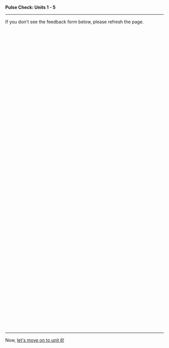 **Pulse Check: Units 1 - 5**

---

If you don't see the feedback form below, please refresh the page.

<!-- Change the width and height values to suit you best -->
<div class="typeform-widget" data-url="https://ga-immersives.typeform.com/to/dAA65V" data-text="Feedback Unit 1 - 5" style="width:100%;height:950px;"></div>
<script>(function(){var qs,js,q,s,d=document,gi=d.getElementById,ce=d.createElement,gt=d.getElementsByTagName,id='typef_orm',b='https://s3-eu-west-1.amazonaws.com/share.typeform.com/';if(!gi.call(d,id)){js=ce.call(d,'script');js.id=id;js.src=b+'widget.js';q=gt.call(d,'script')[0];q.parentNode.insertBefore(js,q)}})()</script>

---

Now, [let's move on to unit 6!](../06_unit/navigation-and-page-layout-intro.md)
